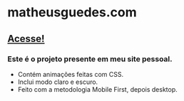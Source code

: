 # matheusguedes.com
## [Acesse!](https://matheusguedes.com)
### Este é o projeto presente em meu site pessoal.

- Contém animações feitas com CSS.
- Inclui modo claro e escuro.
- Feito com a metodologia Mobile First, depois desktop.